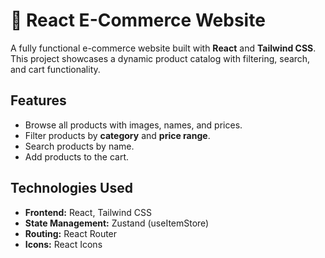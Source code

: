 # 🛒 React E-Commerce Website

A fully functional e-commerce website built with **React** and **Tailwind CSS**. This project showcases a dynamic product catalog with filtering, search, and cart functionality.

## Features

- Browse all products with images, names, and prices.
- Filter products by **category** and **price range**.
- Search products by name.
- Add products to the cart.
<!-- - Responsive design for desktop and mobile. -->

## Technologies Used

- **Frontend:** React, Tailwind CSS
- **State Management:** Zustand (useItemStore)
- **Routing:** React Router
- **Icons:** React Icons